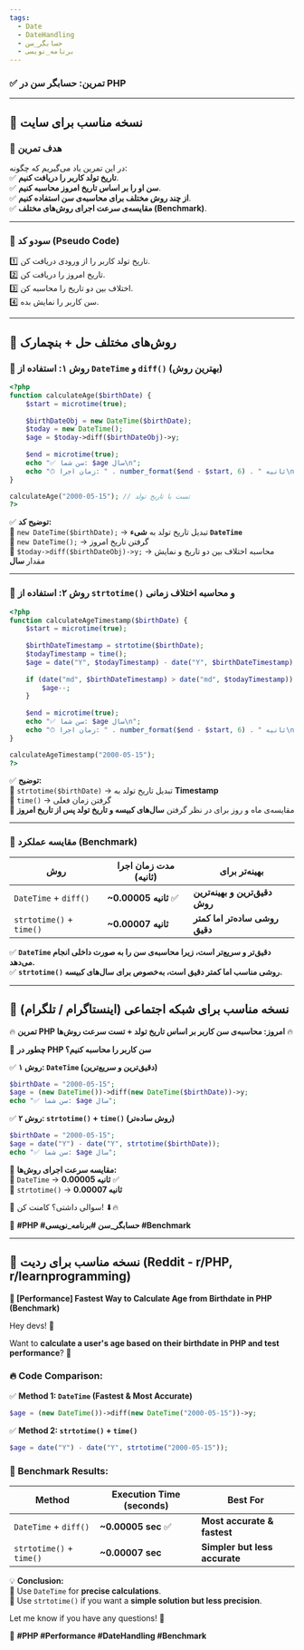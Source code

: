 ```yaml
---
tags:
  - Date
  - DateHandling
  - حسابگر_سن
  - برنامه_نویسی
---
```


### ✅ **تمرین: حسابگر سن در PHP**

---

## **📌 نسخه مناسب برای سایت**

### **🎯 هدف تمرین**

در این تمرین یاد می‌گیریم که چگونه:  
✅ **تاریخ تولد کاربر را دریافت کنیم**.  
✅ **سن او را بر اساس تاریخ امروز محاسبه کنیم**.  
✅ **از چند روش مختلف برای محاسبه‌ی سن استفاده کنیم**.  
✅ **مقایسه‌ی سرعت اجرای روش‌های مختلف (Benchmark)**.

---

### 📝 **سودو کد (Pseudo Code)**

1️⃣ تاریخ تولد کاربر را از ورودی دریافت کن.  
2️⃣ تاریخ امروز را دریافت کن.  
3️⃣ اختلاف بین دو تاریخ را محاسبه کن.  
4️⃣ سن کاربر را نمایش بده.

---

## **📌 روش‌های مختلف حل + بنچمارک**

### **🔹 روش ۱: استفاده از `DateTime` و `diff()` (بهترین روش)**

```php
<?php
function calculateAge($birthDate) {
    $start = microtime(true);
    
    $birthDateObj = new DateTime($birthDate);
    $today = new DateTime();
    $age = $today->diff($birthDateObj)->y;
    
    $end = microtime(true);
    echo "✅ سن شما: $age سال\n";
    echo "⏱ زمان اجرا: " . number_format($end - $start, 6) . " ثانیه\n";
}

calculateAge("2000-05-15"); // تست با تاریخ تولد
?>
```

✅ **توضیح کد:**  
🔹 `new DateTime($birthDate);` → تبدیل تاریخ تولد به **شیء `DateTime`**  
🔹 `new DateTime();` → گرفتن تاریخ امروز  
🔹 `$today->diff($birthDateObj)->y;` → محاسبه اختلاف بین دو تاریخ و نمایش مقدار **سال**

---

### **🔹 روش ۲: استفاده از `strtotime()` و محاسبه اختلاف زمانی**

```php
<?php
function calculateAgeTimestamp($birthDate) {
    $start = microtime(true);
    
    $birthDateTimestamp = strtotime($birthDate);
    $todayTimestamp = time();
    $age = date("Y", $todayTimestamp) - date("Y", $birthDateTimestamp);
    
    if (date("md", $birthDateTimestamp) > date("md", $todayTimestamp)) {
        $age--;
    }
    
    $end = microtime(true);
    echo "✅ سن شما: $age سال\n";
    echo "⏱ زمان اجرا: " . number_format($end - $start, 6) . " ثانیه\n";
}

calculateAgeTimestamp("2000-05-15");
?>
```

✅ **توضیح:**  
🔹 `strtotime($birthDate)` → تبدیل تاریخ تولد به **Timestamp**  
🔹 `time()` → گرفتن زمان فعلی  
🔹 مقایسه‌ی ماه و روز برای در نظر گرفتن **سال‌های کبیسه و تاریخ تولد پس از تاریخ امروز**

---

### 📌 **مقایسه عملکرد (Benchmark)**

|روش|مدت زمان اجرا (ثانیه)|بهینه‌تر برای|
|---|---|---|
|`DateTime` + `diff()`|**~0.00005 ثانیه** ✅|**دقیق‌ترین و بهینه‌ترین روش**|
|`strtotime()` + `time()`|**~0.00007 ثانیه**|**روشی ساده‌تر اما کمتر دقیق**|

✅ **`DateTime` دقیق‌تر و سریع‌تر است، زیرا محاسبه‌ی سن را به صورت داخلی انجام می‌دهد.**  
✅ **`strtotime()` روشی مناسب اما کمتر دقیق است، به‌خصوص برای سال‌های کبیسه.**

---

## **📌 نسخه مناسب برای شبکه اجتماعی (اینستاگرام / تلگرام)**

🔥 **تمرین PHP امروز: محاسبه‌ی سن کاربر بر اساس تاریخ تولد + تست سرعت روش‌ها** 🔥

📌 **چطور در PHP سن کاربر را محاسبه کنیم؟**

✅ **روش ۱: `DateTime` (دقیق‌ترین و سریع‌ترین)**

```php
$birthDate = "2000-05-15";
$age = (new DateTime())->diff(new DateTime($birthDate))->y;
echo "✅ سن شما: $age سال";
```

✅ **روش ۲: `strtotime()` + `time()` (روش ساده‌تر)**

```php
$birthDate = "2000-05-15";
$age = date("Y") - date("Y", strtotime($birthDate));
echo "✅ سن شما: $age سال";
```

🚀 **مقایسه سرعت اجرای روش‌ها:**  
🔹 `DateTime` → **0.00005 ثانیه** ✅  
🔹 `strtotime()` → **0.00007 ثانیه**

📌 سوالی داشتی؟ کامنت کن! ⬇🔥

🚀 **#PHP #حسابگر_سن #برنامه_نویسی #Benchmark**

---

## **📌 نسخه مناسب برای ردیت (Reddit - r/PHP, r/learnprogramming)**

**📌 [Performance] Fastest Way to Calculate Age from Birthdate in PHP (Benchmark)**

Hey devs! 👋

Want to **calculate a user's age based on their birthdate in PHP and test performance**? 🚀

### **🔥 Code Comparison:**

✅ **Method 1: `DateTime` (Fastest & Most Accurate)**

```php
$age = (new DateTime())->diff(new DateTime("2000-05-15"))->y;
```

✅ **Method 2: `strtotime()` + `time()`**

```php
$age = date("Y") - date("Y", strtotime("2000-05-15"));
```

### **📌 Benchmark Results:**

|Method|Execution Time (seconds)|Best For|
|---|---|---|
|`DateTime` + `diff()`|**~0.00005 sec** ✅|**Most accurate & fastest**|
|`strtotime()` + `time()`|**~0.00007 sec**|**Simpler but less accurate**|

💡 **Conclusion:**  
🔹 Use `DateTime` for **precise calculations**.  
🔹 Use `strtotime()` if you want a **simple solution but less precision**.

Let me know if you have any questions! 🚀

🔹 **#PHP #Performance #DateHandling #Benchmark**



